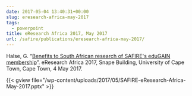 ```yaml
--- 
date: 2017-05-04 13:40:31+00:00
slug: eresearch-africa-may-2017
tags: 
  - powerpoint
title: eResearch Africa 2017, May 2017
url: /safire/publications/eresearch-africa-may-2017/
---
```


Halse, G. “[Benefits to South African research of SAFIRE's eduGAIN membership](/wp-content/uploads/2017/05/SAFIRE-eResearch-Africa-May-2017.pptx)”. eResearch Africa 2017, Snape Building, University of Cape Town, Cape Town, 4 May 2017.<!--more-->

{{< gview file="/wp-content/uploads/2017/05/SAFIRE-eResearch-Africa-May-2017.pptx" >}}
